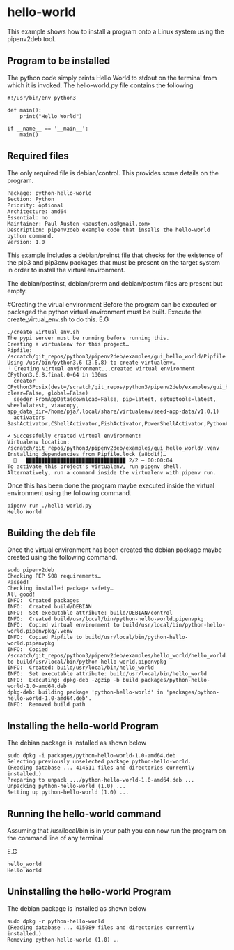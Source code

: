 # hello-world
This example shows how to install a program onto a Linux system using
the pipenv2deb tool.

## Program to be installed
The python code simply prints Hello World to stdout on the terminal from which
it is invoked. The hello-world.py file contains the following

```
#!/usr/bin/env python3

def main():
    print("Hello World")

if __name__ == '__main__':
    main()

```


## Required files
The only required file is debian/control. This provides some details on the program.

```
Package: python-hello-world
Section: Python
Priority: optional
Architecture: amd64
Essential: no
Maintainer: Paul Austen <pausten.os@gmail.com>
Description: pipenv2deb example code that insalls the hello-world python command.
Version: 1.0
```

This example includes a debian/preinst file that checks for the existence of the pip3
and pip3env packages that must be present on the target system in order to
install the virtual environment.

The debian/postinst, debian/prerm and debian/postrm files are present but empty.

#Creating the virual environment
Before the program can be executed or packaged the python virtual environment must be built. Execute the create_virtual_env.sh to do this.
E.G

```
./create_virtual_env.sh
The pypi server must be running before running this.
Creating a virtualenv for this project…
Pipfile: /scratch/git_repos/python3/pipenv2deb/examples/gui_hello_world/Pipfile
Using /usr/bin/python3.6 (3.6.8) to create virtualenv…
⠸ Creating virtual environment...created virtual environment CPython3.6.8.final.0-64 in 130ms
  creator CPython3Posix(dest=/scratch/git_repos/python3/pipenv2deb/examples/gui_hello_world/.venv, clear=False, global=False)
  seeder FromAppData(download=False, pip=latest, setuptools=latest, wheel=latest, via=copy, app_data_dir=/home/pja/.local/share/virtualenv/seed-app-data/v1.0.1)
  activators BashActivator,CShellActivator,FishActivator,PowerShellActivator,PythonActivator,XonshActivator

✔ Successfully created virtual environment!
Virtualenv location: /scratch/git_repos/python3/pipenv2deb/examples/gui_hello_world/.venv
Installing dependencies from Pipfile.lock (a8bd1f)…
  🐍   ▉▉▉▉▉▉▉▉▉▉▉▉▉▉▉▉▉▉▉▉▉▉▉▉▉▉▉▉▉▉▉▉ 2/2 — 00:00:04
To activate this project's virtualenv, run pipenv shell.
Alternatively, run a command inside the virtualenv with pipenv run.

```

Once this has been done the program maybe executed inside the virtual environment using the following command.

```
pipenv run ./hello-world.py
Hello World

```

## Building the deb file
Once the virtual environment has been created the debian package maybe created using the following command.

```
sudo pipenv2deb
Checking PEP 508 requirements…
Passed!
Checking installed package safety…
All good!
INFO:  Created packages
INFO:  Created build/DEBIAN
INFO:  Set executable attribute: build/DEBIAN/control
INFO:  Created build/usr/local/bin/python-hello-world.pipenvpkg
INFO:  Copied virtual environment to build/usr/local/bin/python-hello-world.pipenvpkg/.venv
INFO:  Copied Pipfile to build/usr/local/bin/python-hello-world.pipenvpkg
INFO:  Copied /scratch/git_repos/python3/pipenv2deb/examples/hello_world/hello_world.py to build/usr/local/bin/python-hello-world.pipenvpkg
INFO:  Created: build/usr/local/bin/hello_world
INFO:  Set executable attribute: build/usr/local/bin/hello_world
INFO:  Executing: dpkg-deb -Zgzip -b build packages/python-hello-world-1.0-amd64.deb
dpkg-deb: building package 'python-hello-world' in 'packages/python-hello-world-1.0-amd64.deb'.
INFO:  Removed build path

```

## Installing the hello-world Program
The debian package is installed as shown below

```
sudo dpkg -i packages/python-hello-world-1.0-amd64.deb
Selecting previously unselected package python-hello-world.
(Reading database ... 414511 files and directories currently installed.)
Preparing to unpack .../python-hello-world-1.0-amd64.deb ...
Unpacking python-hello-world (1.0) ...
Setting up python-hello-world (1.0) ...

```

## Running the hello-world command
Assuming that /usr/local/bin is in your path you can now run the program on the command line of any terminal.

E.G

```
hello_world
Hello World

```

## Uninstalling the hello-world Program
The debian package is installed as shown below

```
sudo dpkg -r python-hello-world
(Reading database ... 415089 files and directories currently installed.)
Removing python-hello-world (1.0) ..
```
